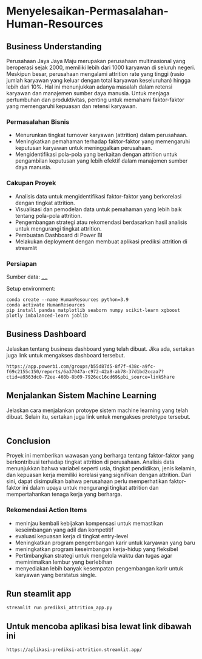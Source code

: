 # Menyelesaikan-Permasalahan-Human-Resources

## Business Understanding
Perusahaan Jaya Jaya Maju merupakan perusahaan multinasional yang beroperasi sejak 2000, memiliki lebih dari 1000 karyawan di seluruh negeri. Meskipun besar, perusahaan mengalami attrition rate yang tinggi (rasio jumlah karyawan yang keluar dengan total karyawan keseluruhan) hingga lebih dari 10%. Hal ini menunjukkan adanya masalah dalam retensi karyawan dan manajemen sumber daya manusia. Untuk menjaga pertumbuhan dan produktivitas, penting untuk memahami faktor-faktor yang memengaruhi kepuasan dan retensi karyawan.

### Permasalahan Bisnis
- Menurunkan tingkat turnover karyawan (attrition) dalam perusahaan.
- Meningkatkan pemahaman terhadap faktor-faktor yang memengaruhi keputusan karyawan untuk meninggalkan perusahaan.
- Mengidentifikasi pola-pola yang berkaitan dengan attrition untuk pengambilan keputusan yang lebih efektif dalam manajemen sumber daya manusia.

### Cakupan Proyek
- Analisis data untuk mengidentifikasi faktor-faktor yang berkorelasi dengan tingkat attrition.
- Visualisasi dan pemodelan data untuk pemahaman yang lebih baik tentang pola-pola attrition.
- Pengembangan strategi atau rekomendasi berdasarkan hasil analisis untuk mengurangi tingkat attrition.
- Pembuatan Dashboard di Power BI
- Melakukan deployment dengan membuat aplikasi prediksi attrition di streamlit

### Persiapan

Sumber data: [....](https://github.com/dicodingacademy/dicoding_dataset/tree/main/employee)

Setup environment:
```
conda create --name HumanResources python=3.9
conda activate HumanResources
pip install pandas matplotlib seaborn numpy scikit-learn xgboost plotly imbalanced-learn joblib
```

## Business Dashboard
Jelaskan tentang business dashboard yang telah dibuat. Jika ada, sertakan juga link untuk mengakses dashboard tersebut.

```
https://app.powerbi.com/groups/b55d87d5-8f7f-438c-a9fc-f69c2155c150/reports/6a37047a-c972-42a8-ab78-37d1bd2ccaa7?ctid=a9363dc0-72ee-460b-8b09-7926ec16cd69&pbi_source=linkShare
```

## Menjalankan Sistem Machine Learning
Jelaskan cara menjalankan protoype sistem machine learning yang telah dibuat. Selain itu, sertakan juga link untuk mengakses prototype tersebut.

```

```

## Conclusion
Proyek ini memberikan wawasan yang berharga tentang faktor-faktor yang berkontribusi terhadap tingkat attrition di perusahaan. Analisis data menunjukkan bahwa variabel seperti usia, tingkat pendidikan, jenis kelamin, dan kepuasan kerja memiliki korelasi yang signifikan dengan attrition. Dari sini, dapat disimpulkan bahwa perusahaan perlu memperhatikan faktor-faktor ini dalam upaya untuk mengurangi tingkat attrition dan mempertahankan tenaga kerja yang berharga.

### Rekomendasi Action Items
- meninjau kembali kebijakan kompensasi untuk memastikan keseimbangan yang adil dan kompetitif
- evaluasi kepuasan kerja di tingkat entry-level 
- Meningkatkan program pengembangan karir untuk karyawan yang baru 
- meningkatkan program keseimbangan kerja-hidup yang fleksibel
- Pertimbangkan strategi untuk mengelola waktu dan tugas agar meminimalkan lembur yang berlebihan
- menyediakan lebih banyak kesempatan pengembangan karir untuk karyawan yang berstatus single.

## Run steamlit app
```
streamlit run prediksi_attrition_app.py
```
## Untuk mencoba aplikasi bisa lewat link dibawah ini
```
https://aplikasi-prediksi-attrition.streamlit.app/
```

